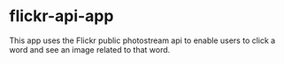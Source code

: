 # flickr-api-app
This app uses the Flickr public photostream api to enable users to click a word and see an image related to that word.
